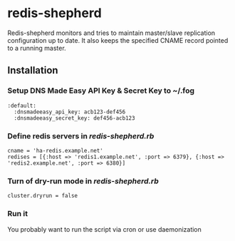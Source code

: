 # redis-shepherd
Redis-shepherd monitors and tries to maintain master/slave replication configuration up to date. It also keeps the specified CNAME record pointed to a running master.

## Installation
### Setup DNS Made Easy API Key & Secret Key to ~/.fog

    :default:
      :dnsmadeeasy_api_key: acb123-def456
      :dnsmadeeasy_secret_key: def456-acb123

### Define redis servers in _redis-shepherd.rb_

    cname = 'ha-redis.example.net'
    redises = [{:host => 'redis1.example.net', :port => 6379}, {:host => 'redis2.example.net', :port => 6380}]

### Turn of dry-run mode in _redis-shepherd.rb_

    cluster.dryrun = false

### Run it
You probably want to run the script via cron or use daemonization
